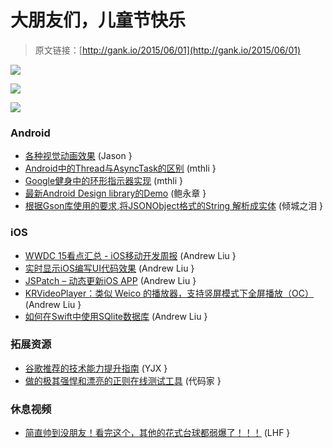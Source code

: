 # 大朋友们，儿童节快乐

> 原文链接：[http://gank.io/2015/06/01](http://gank.io/2015/06/01)

![](http://ww2.sinaimg.cn/large/610dc034jw1esofjv6yihj20ci0m80te.jpg)

![](http://ww1.sinaimg.cn/large/610dc034jw1esofhleczfj20qo0hsgoq.jpg)

![](http://ww3.sinaimg.cn/large/610dc034jw1esofemnm9ij20dc07ldg5.jpg)

### Android

* [各种视觉动画效果](https://github.com/romainguy/road) (Jason }
* [Android中的Thread与AsyncTask的区别](http://www.zhihu.com/question/30804052/answer/49562693) (mthli }
* [Google健身中的环形指示器实现](https://github.com/dlazaro66/WheelIndicatorView) (mthli }
* [最新Android Design library的Demo](https://github.com/chrisbanes/cheesesquare) (鲍永章 }
* [根据Gson库使用的要求,将JSONObject格式的String 解析成实体](https://github.com/zzz40500/GsonFormat) (倾城之泪 }

### iOS

* [WWDC 15看点汇总 - iOS移动开发周报](http://www.infoq.com/cn/news/2015/05/ios) (Andrew Liu }
* [实时显示iOS编写UI代码效果](http://www.jianshu.com/p/2ed5f7444900) (Andrew Liu }
* [JSPatch &ndash; 动态更新iOS APP](http://blog.cnbang.net/works/2767/) (Andrew Liu }
* [KRVideoPlayer：类似 Weico 的播放器，支持竖屏模式下全屏播放（OC）](https://github.com/36Kr) (Andrew Liu }
* [如何在Swift中使用SQlite数据库](http://www.theappguruz.com/tutorial/use) (Andrew Liu }

### 拓展资源

* [谷歌推荐的技术能力提升指南](http://www.imooc.com/wenda/detail/263443) (YJX }
* [做的极其强悍和漂亮的正则在线测试工具](http://regexr.com/) (代码家 }

### 休息视频

* [简直帅到没朋友！看完这个，其他的花式台球都弱爆了！！！](http://video.weibo.com/show?fid=1034) (LHF }

